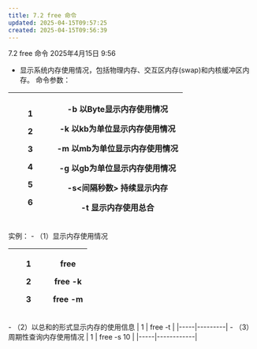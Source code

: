 ```yaml
---
title: 7.2 free 命令
updated: 2025-04-15T09:57:25
created: 2025-04-15T09:56:39
---
```


7.2 free 命令
2025年4月15日
9:56

- 显示系统内存使用情况，包括物理内存、交互区内存(swap)和内核缓冲区内存。
命令参数：
<table>
<colgroup>
<col style="width: 25%" />
<col style="width: 74%" />
</colgroup>
<thead>
<tr class="header">
<th><p>1</p>
<p>2</p>
<p>3</p>
<p>4</p>
<p>5</p>
<p>6</p></th>
<th><p>-b 以Byte显示内存使用情况</p>
<p>-k 以kb为单位显示内存使用情况</p>
<p>-m 以mb为单位显示内存使用情况</p>
<p>-g 以gb为单位显示内存使用情况</p>
<p>-s&lt;间隔秒数&gt; 持续显示内存</p>
<p>-t 显示内存使用总合</p></th>
</tr>
</thead>
<tbody>
</tbody>
</table>
实例：
- （1）显示内存使用情况
<table>
<colgroup>
<col style="width: 51%" />
<col style="width: 48%" />
</colgroup>
<thead>
<tr class="header">
<th><p>1</p>
<p>2</p>
<p>3</p></th>
<th><p>free</p>
<p>free -k</p>
<p>free -m</p></th>
</tr>
</thead>
<tbody>
</tbody>
</table>
- （2）以总和的形式显示内存的使用信息
| 1   | free -t |
|-----|---------|
- （3）周期性查询内存使用情况
| 1   | free -s 10 |
|-----|------------|

